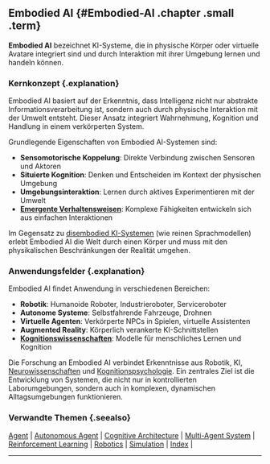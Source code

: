 ## Embodied AI {#Embodied-AI .chapter .small .term}

**Embodied AI** bezeichnet KI-Systeme, die in physische Körper oder virtuelle Avatare integriert sind und durch Interaktion mit ihrer Umgebung lernen und handeln können.

### Kernkonzept {.explanation}

Embodied AI basiert auf der Erkenntnis, dass Intelligenz nicht nur abstrakte Informationsverarbeitung ist, sondern auch durch physische Interaktion mit der Umwelt entsteht.
Dieser Ansatz integriert Wahrnehmung, Kognition und Handlung in einem verkörperten System.

Grundlegende Eigenschaften von Embodied AI-Systemen sind:

- **Sensomotorische Koppelung**: Direkte Verbindung zwischen Sensoren und Aktoren
- **Situierte Kognition**: Denken und Entscheiden im Kontext der physischen Umgebung
- **Umgebungsinteraktion**: Lernen durch aktives Experimentieren mit der Umwelt
- **[Emergente Verhaltensweisen](#Emergent-Behavior)**: Komplexe Fähigkeiten entwickeln sich aus einfachen Interaktionen

Im Gegensatz zu [disembodied KI-Systemen](#Disembodied-AI) (wie reinen Sprachmodellen) erlebt Embodied AI die Welt durch einen Körper und muss mit den physikalischen Beschränkungen der Realität umgehen.

### Anwendungsfelder {.explanation}

Embodied AI findet Anwendung in verschiedenen Bereichen:

- **Robotik**: Humanoide Roboter, Industrieroboter, Serviceroboter
- **Autonome Systeme**: Selbstfahrende Fahrzeuge, Drohnen
- **Virtuelle Agenten**: Verkörperte NPCs in Spielen, virtuelle Assistenten
- **Augmented Reality**: Körperlich verankerte KI-Schnittstellen
- **[Kognitionswissenschaften](#Kognitionswissenschaften)**: Modelle für menschliches Lernen und Kognition

Die Forschung an Embodied AI verbindet Erkenntnisse aus Robotik, KI, [Neurowissenschaften](#Neurowissenschaften) und [Kognitionspsychologie](#Kognitionspsychologie).
Ein zentrales Ziel ist die Entwicklung von Systemen, die nicht nur in kontrollierten Laborumgebungen, sondern auch in komplexen, dynamischen Alltagsumgebungen funktionieren.

### Verwandte Themen {.seealso}

[Agent](#Agent) |
[Autonomous Agent](#Autonomous-Agent) |
[Cognitive Architecture](#Cognitive-Architecture) |
[Multi-Agent System](#Multi-Agent-System) |
[Reinforcement Learning](#Reinforcement-Learning) |
[Robotics](#Robotics) |
[Simulation](#Simulation) |
[Index](#Index) |

----


